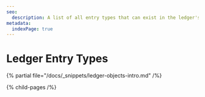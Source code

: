 ```yaml
---
seo:
  description: A list of all entry types that can exist in the ledger's state data.
metadata:
  indexPage: true
---
```

# Ledger Entry Types

{% partial file="/docs/_snippets/ledger-objects-intro.md" /%}


{% child-pages /%}
